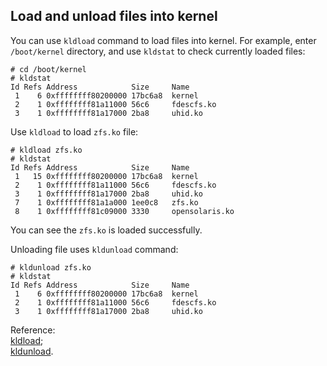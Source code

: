 Load and unload files into kernel
----
You can use `kldload` command to load files into kernel. For example, enter `/boot/kernel` directory, and use `kldstat` to check currently loaded files:  

	# cd /boot/kernel
	# kldstat
	Id Refs Address            Size     Name
	 1    6 0xffffffff80200000 17bc6a8  kernel
	 2    1 0xffffffff81a11000 56c6     fdescfs.ko
	 3    1 0xffffffff81a17000 2ba8     uhid.ko
Use `kldload` to load `zfs.ko` file:  

	# kldload zfs.ko
	# kldstat
	Id Refs Address            Size     Name
	 1   15 0xffffffff80200000 17bc6a8  kernel
	 2    1 0xffffffff81a11000 56c6     fdescfs.ko
	 3    1 0xffffffff81a17000 2ba8     uhid.ko
	 7    1 0xffffffff81a1a000 1ee0c8   zfs.ko
	 8    1 0xffffffff81c09000 3330     opensolaris.ko
You can see the `zfs.ko` is loaded successfully.  

Unloading file uses `kldunload` command:  

	# kldunload zfs.ko
	# kldstat
	Id Refs Address            Size     Name
	 1    6 0xffffffff80200000 17bc6a8  kernel
	 2    1 0xffffffff81a11000 56c6     fdescfs.ko
	 3    1 0xffffffff81a17000 2ba8     uhid.ko


Reference:  
<a href="https://www.freebsd.org/cgi/man.cgi?kldload(8)">kldload</a>;  
<a href="https://www.freebsd.org/cgi/man.cgi?kldunload(8)">kldunload</a>.  
